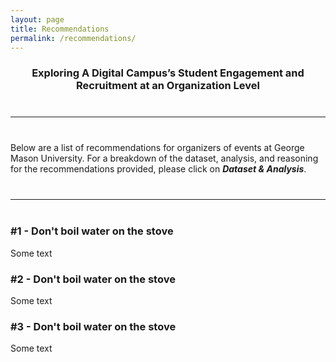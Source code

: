 ```yaml
---
layout: page
title: Recommendations
permalink: /recommendations/
---
```


<h3 style="font-weight: bold; text-align: center;">Exploring A Digital Campus’s Student Engagement and Recruitment at an Organization Level</h3>
<hr style="margin: 40px 0 40px 0;"/>

<p>Below are a list of recommendations for organizers of events at George Mason University. For a breakdown of the dataset, analysis, and reasoning for the recommendations provided, please click on <strong><em>Dataset & Analysis</em></strong>.</p>
<hr style="margin: 40px 0 40px 0; border-color: lightgrey;"/>

<h3>#1 - Don't boil water on the stove</h3>
<p>Some text</p>

<h3>#2 - Don't boil water on the stove</h3>
<p>Some text</p>

<h3>#3 - Don't boil water on the stove</h3>
<p>Some text</p>